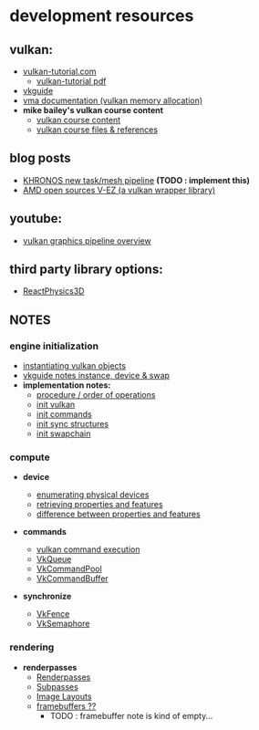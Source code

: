 # development resources

## vulkan:
- [vulkan-tutorial.com](https://vulkan-tutorial.com)
  - [vulkan-tutorial pdf](./vulkan_tutorial_en.pdf)
- [vkguide](https://vkguide.dev/docs/introduction/vulkan_overview)
- [vma documentation (vulkan memory allocation)](./third_party/vma/documentation/html/index.html)
- __mike bailey's vulkan course content__
  - [vulkan course content](https://web.engr.oregonstate.edu/~mjb/cs519v/)
  - [vulkan course files & references](https://web.engr.oregonstate.edu/~mjb/vulkan/) 


## blog posts
- [KHRONOS new task/mesh pipeline](https://www.khronos.org/blog/mesh-shading-for-vulkan)
  __(TODO : implement this)__
- [AMD open sources V-EZ (a vulkan wrapper library)](https://hub.packtpub.com/amd-open-sources-v-ez-the-vulkan-wrapper-library)

## youtube:
- [vulkan graphics pipeline overview](https://www.youtube.com/watch?app=desktop&v=_riranMmtvI)


## third party library options:
- [ReactPhysics3D](https://www.reactphysics3d.com)

## NOTES

### engine initialization
  - [instantiating vulkan objects](./notes/engine_initialization/instantiating_vulkan_objects.md)
  - [vkguide notes instance, device & swap](./notes/engine_initialization/vkguide_instance_device_swap.md)
  - __implementation notes:__
    - [procedure /  order of operations](./notes/engine_initialization/notes_init/0_notes_init.md)
    - [init vulkan](./notes/engine_initialization/notes_init/1_init_vulkan.md)
    - [init commands](./notes/engine_initialization/notes_init/2_init_commands.md)
    - [init sync structures](./notes/engine_initialization/notes_init/3_init_sync_structures.md)
    - [init swapchain](./notes/engine_initialization/notes_init/4_init_swapchain.md)

### compute
- __device__
  - [enumerating physical devices](./notes/compute/device/notes.md?#enumerating-physical-devices)
  - [retrieving properties and features](./notes/compute/device/notes.md?#retrieving-properties-and-features)
  - [difference between properties and features](./notes/compute/device/notes.md?#whats-the-difference-between-properties-and-features-gpt35)

- __commands__
  - [vulkan command execution](./notes/compute/commands/vkguide_queue_commandbuffer.md?#vulkan-command-execution)
  - [VkQueue](./notes/compute/commands/vkguide_queue_commandbuffer.md?#vkqueue)
  - [VkCommandPool](./notes/compute/commands/vkguide_queue_commandbuffer.md?#vkcommandpool)
  - [VkCommandBuffer](./notes/compute/commands/vkguide_queue_commandbuffer.md?#vkcommandbuffer)

- __synchronize__
  - [VkFence](./notes/compute/synchronize/notes_fence_semaphore.md?#vkfence)
  - [VkSemaphore](./notes/compute/synchronize/notes_fence_semaphore.md?#vksemaphore)

### rendering
- __renderpasses__
  - [Renderpasses](./notes/rendering/renderpasses/vkguide_renderpass_imagelayouts_framebuffer.md?#renderpasses)
  - [Subpasses](./notes/rendering/renderpasses/vkguide_renderpass_imagelayouts_framebuffer.md?#subpasses)
  - [Image Layouts](./notes/rendering/renderpasses/vkguide_renderpass_imagelayouts_framebuffer.md?#image-layouts)
  - [framebuffers ??](./notes/rendering/renderpasses/vkguide_renderpass_imagelayouts_framebuffer.md?#framebuffers)
    - TODO : framebuffer note is kind of empty...